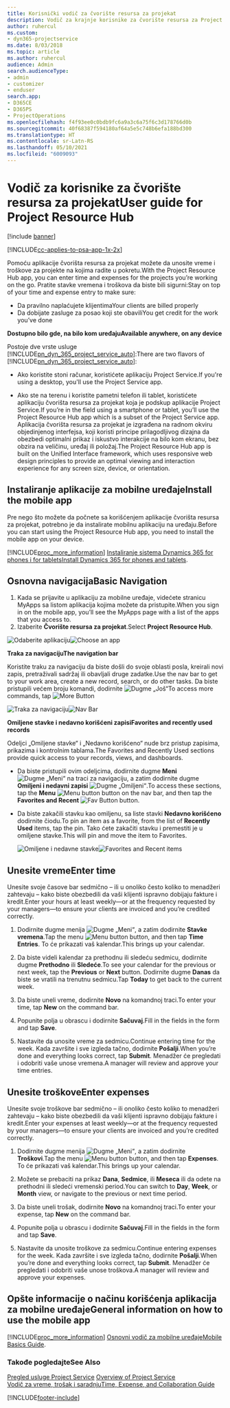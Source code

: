 ```yaml
---
title: Korisnički vodič za čvorište resursa za projekat
description: Vodič za krajnje korisnike za čvorište resursa za Project Service
author: ruhercul
ms.custom:
- dyn365-projectservice
ms.date: 8/03/2018
ms.topic: article
ms.author: ruhercul
audience: Admin
search.audienceType:
- admin
- customizer
- enduser
search.app:
- D365CE
- D365PS
- ProjectOperations
ms.openlocfilehash: f4f93ee0c0bdb9fc6a9a3c6a75f6c3d178766d0b
ms.sourcegitcommit: 40f68387f594180af64a5e5c748b6efa188bd300
ms.translationtype: HT
ms.contentlocale: sr-Latn-RS
ms.lasthandoff: 05/10/2021
ms.locfileid: "6009093"
---
```

# <a name="user-guide-for-project-resource-hub"></a><span data-ttu-id="67825-103">Vodič za korisnike za čvorište resursa za projekat</span><span class="sxs-lookup"><span data-stu-id="67825-103">User guide for Project Resource Hub</span></span>

[!include [banner](../includes/psa-now-project-operations.md)]

[!INCLUDE[cc-applies-to-psa-app-1x-2x](../includes/cc-applies-to-psa-app-1x-2x.md)]

<span data-ttu-id="67825-104">Pomoću aplikacije čvorišta resursa za projekat možete da unosite vreme i troškove za projekte na kojima radite u pokretu.</span><span class="sxs-lookup"><span data-stu-id="67825-104">With the Project Resource Hub app, you can enter time and expenses for the projects you’re working on the go.</span></span> <span data-ttu-id="67825-105">Pratite stavke vremena i troškova da biste bili sigurni:</span><span class="sxs-lookup"><span data-stu-id="67825-105">Stay on top of your time and expense entry to make sure:</span></span>

- <span data-ttu-id="67825-106">Da pravilno naplaćujete klijentima</span><span class="sxs-lookup"><span data-stu-id="67825-106">Your clients are billed properly</span></span>
- <span data-ttu-id="67825-107">Da dobijate zasluge za posao koji ste obavili</span><span class="sxs-lookup"><span data-stu-id="67825-107">You get credit for the work you’ve done</span></span>

<span data-ttu-id="67825-108">**Dostupno bilo gde, na bilo kom uređaju**</span><span class="sxs-lookup"><span data-stu-id="67825-108">**Available anywhere, on any device**</span></span>

<span data-ttu-id="67825-109">Postoje dve vrste usluge [!INCLUDE[pn_dyn_365_project_service_auto](../includes/pn-dyn-365-project-service-auto.md)]:</span><span class="sxs-lookup"><span data-stu-id="67825-109">There are two flavors of [!INCLUDE[pn_dyn_365_project_service_auto](../includes/pn-dyn-365-project-service-auto.md)]:</span></span> 

- <span data-ttu-id="67825-110">Ako koristite stoni računar, koristićete aplikaciju Project Service.</span><span class="sxs-lookup"><span data-stu-id="67825-110">If you're using a desktop, you'll use the Project Service app.</span></span> 

- <span data-ttu-id="67825-111">Ako ste na terenu i koristite pametni telefon ili tablet, koristićete aplikaciju čvorišta resursa za projekat koja je podskup aplikacije Project Service.</span><span class="sxs-lookup"><span data-stu-id="67825-111">If you’re in the field using a smartphone or tablet, you’ll use the Project Resource Hub app which is a subset of the Project Service  app.</span></span> <span data-ttu-id="67825-112">Aplikacija čvorišta resursa za projekat je izgrađena na radnom okviru objedinjenog interfejsa, koji koristi principe prilagodljivog dizajna da obezbedi optimalni prikaz i iskustvo interakcije na bilo kom ekranu, bez obzira na veličinu, uređaj ili položaj.</span><span class="sxs-lookup"><span data-stu-id="67825-112">The Project Resource Hub app is built on the Unified Interface framework, which uses responsive web design principles to provide an optimal viewing and interaction experience for any screen size, device, or orientation.</span></span> 


## <a name="install-the-mobile-app"></a><span data-ttu-id="67825-113">Instaliranje aplikacije za mobilne uređaje</span><span class="sxs-lookup"><span data-stu-id="67825-113">Install the mobile app</span></span>
<span data-ttu-id="67825-114">Pre nego što možete da počnete sa korišćenjem aplikacije čvorišta resursa za projekat, potrebno je da instalirate mobilnu aplikaciju na uređaju.</span><span class="sxs-lookup"><span data-stu-id="67825-114">Before you can start using the Project Resource Hub app, you need to install the mobile app on your device.</span></span> 

[!INCLUDE[proc_more_information](../includes/proc-more-information.md)] <span data-ttu-id="67825-115">[Instaliranje sistema Dynamics 365 for phones i for tablets](/dynamics365/mobile-app/install-dynamics-365-for-phones-and-tablets)</span><span class="sxs-lookup"><span data-stu-id="67825-115">[Install Dynamics 365 for phones and tablets](/dynamics365/mobile-app/install-dynamics-365-for-phones-and-tablets).</span></span>

## <a name="basic-navigation"></a><span data-ttu-id="67825-116">Osnovna navigacija</span><span class="sxs-lookup"><span data-stu-id="67825-116">Basic Navigation</span></span>
1.  <span data-ttu-id="67825-117">Kada se prijavite u aplikaciju za mobilne uređaje, videćete stranicu MyApps sa listom aplikacija kojima možete da pristupite.</span><span class="sxs-lookup"><span data-stu-id="67825-117">When you sign in on the mobile app, you’ll see the MyApps page with a list of the apps that you access to.</span></span> 
2.  <span data-ttu-id="67825-118">Izaberite **Čvorište resursa za projekat**.</span><span class="sxs-lookup"><span data-stu-id="67825-118">Select **Project Resource Hub**.</span></span>

<span data-ttu-id="67825-119">![Odaberite aplikaciju](media/chooseApp_1.png "Odaberite aplikaciju")</span><span class="sxs-lookup"><span data-stu-id="67825-119">![Choose an app](media/chooseApp_1.png "Choose an app")</span></span>

<span data-ttu-id="67825-120">**Traka za navigaciju**</span><span class="sxs-lookup"><span data-stu-id="67825-120">**The navigation bar**</span></span>

<span data-ttu-id="67825-121">Koristite traku za navigaciju da biste došli do svoje oblasti posla, kreirali novi zapis, pretraživali sadržaj ili obavljali druge zadatke.</span><span class="sxs-lookup"><span data-stu-id="67825-121">Use the nav bar to get to your work area, create a new record, search, or do other tasks.</span></span> <span data-ttu-id="67825-122">Da biste pristupili većem broju komandi, dodirnite ![Dugme „Još“](media/MoreButton.png "Dugme „Još“")</span><span class="sxs-lookup"><span data-stu-id="67825-122">To access more commands, tap ![More Button](media/MoreButton.png "More Button")</span></span>

<span data-ttu-id="67825-123">![Traka za navigaciju](media/NavBar_2.png "Traka za navigaciju")</span><span class="sxs-lookup"><span data-stu-id="67825-123">![Nav Bar](media/NavBar_2.png "Nav Bar")</span></span>

<span data-ttu-id="67825-124">**Omiljene stavke i nedavno korišćeni zapisi**</span><span class="sxs-lookup"><span data-stu-id="67825-124">**Favorites and recently used records**</span></span>

<span data-ttu-id="67825-125">Odeljci „Omiljene stavke“ i „Nedavno korišćeno“ nude brz pristup zapisima, prikazima i kontrolnim tablama.</span><span class="sxs-lookup"><span data-stu-id="67825-125">The Favorites and Recently Used sections provide quick access to your records, views, and dashboards.</span></span> 

- <span data-ttu-id="67825-126">Da biste pristupili ovim odeljcima, dodirnite dugme **Meni** ![Dugme „Meni“](media/MenuButton.png "Dugme menija") na traci za navigaciju, a zatim dodirnite dugme **Omiljeni i nedavni zapisi** ![Dugme „Omiljeni“](media/FavButton.png "Dugme Omiljeni").</span><span class="sxs-lookup"><span data-stu-id="67825-126">To access these sections, tap the **Menu** ![Menu button](media/MenuButton.png "Menu button") button on the nav bar, and then tap the **Favorites and Recent** ![Fav Button](media/FavButton.png "Fav Button") button.</span></span>

- <span data-ttu-id="67825-127">Da biste zakačili stavku kao omiljenu, sa liste stavki **Nedavno korišćeno** dodirnite čiodu.</span><span class="sxs-lookup"><span data-stu-id="67825-127">To pin an item as a favorite, from the list of **Recently Used** items, tap the pin.</span></span> <span data-ttu-id="67825-128">Tako ćete zakačiti stavku i premestiti je u omiljene stavke.</span><span class="sxs-lookup"><span data-stu-id="67825-128">This will pin and move the item to Favorites.</span></span>

  <span data-ttu-id="67825-129">![Omiljene i nedavne stavke](media/Favs_3.png "Omiljene i nedavne stavke")</span><span class="sxs-lookup"><span data-stu-id="67825-129">![Favorites and Recent items](media/Favs_3.png "Favorites and Recent items")</span></span>
 
## <a name="enter-time"></a><span data-ttu-id="67825-130">Unesite vreme</span><span class="sxs-lookup"><span data-stu-id="67825-130">Enter time</span></span>
<span data-ttu-id="67825-131">Unesite svoje časove bar sedmično – ili u onoliko često koliko to menadžeri zahtevaju – kako biste obezbedili da vaši klijenti ispravno dobijaju fakture i kredit.</span><span class="sxs-lookup"><span data-stu-id="67825-131">Enter your hours at least weekly—or at the frequency requested by your managers—to ensure your clients are invoiced and you’re credited correctly.</span></span>

1. <span data-ttu-id="67825-132">Dodirnite dugme menija ![Dugme „Meni“](media/MenuButton.png "Dugme menija"), a zatim dodirnite **Stavke vremena**.</span><span class="sxs-lookup"><span data-stu-id="67825-132">Tap the menu ![Menu button](media/MenuButton.png "Menu button") button, and then tap **Time Entries**.</span></span> <span data-ttu-id="67825-133">To će prikazati vaš kalendar.</span><span class="sxs-lookup"><span data-stu-id="67825-133">This brings up your calendar.</span></span>

2. <span data-ttu-id="67825-134">Da biste videli kalendar za prethodnu ili sledeću sedmicu, dodirnite dugme **Prethodno** ili **Sledeće**.</span><span class="sxs-lookup"><span data-stu-id="67825-134">To see your calendar for the previous or next week, tap the **Previous** or **Next** button.</span></span> <span data-ttu-id="67825-135">Dodirnite dugme **Danas** da biste se vratili na trenutnu sedmicu.</span><span class="sxs-lookup"><span data-stu-id="67825-135">Tap **Today** to get back to the current week.</span></span>

3. <span data-ttu-id="67825-136">Da biste uneli vreme, dodirnite **Novo** na komandnoj traci.</span><span class="sxs-lookup"><span data-stu-id="67825-136">To enter your time, tap **New** on the command bar.</span></span> 

4. <span data-ttu-id="67825-137">Popunite polja u obrascu i dodirnite **Sačuvaj**.</span><span class="sxs-lookup"><span data-stu-id="67825-137">Fill in the fields in the form and tap **Save**.</span></span>

5. <span data-ttu-id="67825-138">Nastavite da unosite vreme za sedmicu.</span><span class="sxs-lookup"><span data-stu-id="67825-138">Continue entering time for the week.</span></span> <span data-ttu-id="67825-139">Kada završite i sve izgleda tačno, dodirnite **Pošalji**.</span><span class="sxs-lookup"><span data-stu-id="67825-139">When you’re done and everything looks correct, tap **Submit**.</span></span> <span data-ttu-id="67825-140">Menadžer će pregledati i odobriti vaše unose vremena.</span><span class="sxs-lookup"><span data-stu-id="67825-140">A manager will review and approve your time entries.</span></span>

## <a name="enter-expenses"></a><span data-ttu-id="67825-141">Unesite troškove</span><span class="sxs-lookup"><span data-stu-id="67825-141">Enter expenses</span></span> 
<span data-ttu-id="67825-142">Unesite svoje troškove bar sedmično – ili onoliko često koliko to menadžeri zahtevaju – kako biste obezbedili da vaši klijenti ispravno dobijaju fakture i kredit.</span><span class="sxs-lookup"><span data-stu-id="67825-142">Enter your expenses at least weekly—or at the frequency requested by your managers—to ensure your clients are invoiced and you’re credited correctly.</span></span>

1. <span data-ttu-id="67825-143">Dodirnite dugme menija ![Dugme „Meni“](media/MenuButton.png "Dugme menija"), a zatim dodirnite **Troškovi**.</span><span class="sxs-lookup"><span data-stu-id="67825-143">Tap the menu ![Menu button](media/MenuButton.png "Menu button") button, and then tap **Expenses**.</span></span> <span data-ttu-id="67825-144">To će prikazati vaš kalendar.</span><span class="sxs-lookup"><span data-stu-id="67825-144">This brings up your calendar.</span></span>

2. <span data-ttu-id="67825-145">Možete se prebaciti na prikaz **Dana**, **Sedmice**, ili **Meseca** ili da odete na prethodni ili sledeći vremenski period.</span><span class="sxs-lookup"><span data-stu-id="67825-145">You can switch to **Day**, **Week**, or **Month** view, or navigate to the previous or next time period.</span></span> 

3. <span data-ttu-id="67825-146">Da biste uneli trošak, dodirnite **Novo** na komandnoj traci.</span><span class="sxs-lookup"><span data-stu-id="67825-146">To enter your expense, tap **New** on the command bar.</span></span> 

4. <span data-ttu-id="67825-147">Popunite polja u obrascu i dodirnite **Sačuvaj**.</span><span class="sxs-lookup"><span data-stu-id="67825-147">Fill in the fields in the form and tap **Save**.</span></span>

5. <span data-ttu-id="67825-148">Nastavite da unosite troškove za sedmicu.</span><span class="sxs-lookup"><span data-stu-id="67825-148">Continue entering expenses for the week.</span></span> <span data-ttu-id="67825-149">Kada završite i sve izgleda tačno, dodirnite **Pošalji**.</span><span class="sxs-lookup"><span data-stu-id="67825-149">When you’re done and everything looks correct, tap **Submit**.</span></span> <span data-ttu-id="67825-150">Menadžer će pregledati i odobriti vaše unose troškova.</span><span class="sxs-lookup"><span data-stu-id="67825-150">A manager will review and approve your expenses.</span></span>

## <a name="general-information-on-how-to-use-the-mobile-app"></a><span data-ttu-id="67825-151">Opšte informacije o načinu korišćenja aplikacija za mobilne uređaje</span><span class="sxs-lookup"><span data-stu-id="67825-151">General information on how to use the mobile app</span></span> 
[!INCLUDE[proc_more_information](../includes/proc-more-information.md)] <span data-ttu-id="67825-152">[Osnovni vodič za mobilne uređaje](/dynamics365/mobile-app/dynamics-365-phones-tablets-users-guide)</span><span class="sxs-lookup"><span data-stu-id="67825-152">[Mobile Basics Guide](/dynamics365/mobile-app/dynamics-365-phones-tablets-users-guide).</span></span>

### <a name="see-also"></a><span data-ttu-id="67825-153">Takođe pogledajte</span><span class="sxs-lookup"><span data-stu-id="67825-153">See Also</span></span>  
 <span data-ttu-id="67825-154">[Pregled usluge Project Service](../psa/overview.md) </span><span class="sxs-lookup"><span data-stu-id="67825-154">[Overview of Project Service](../psa/overview.md) </span></span>  
 [<span data-ttu-id="67825-155">Vodič za vreme, trošak i saradnju</span><span class="sxs-lookup"><span data-stu-id="67825-155">Time, Expense, and Collaboration Guide</span></span>](../psa/time-expense-collaboration-guide.md)   
 


[!INCLUDE[footer-include](../includes/footer-banner.md)]